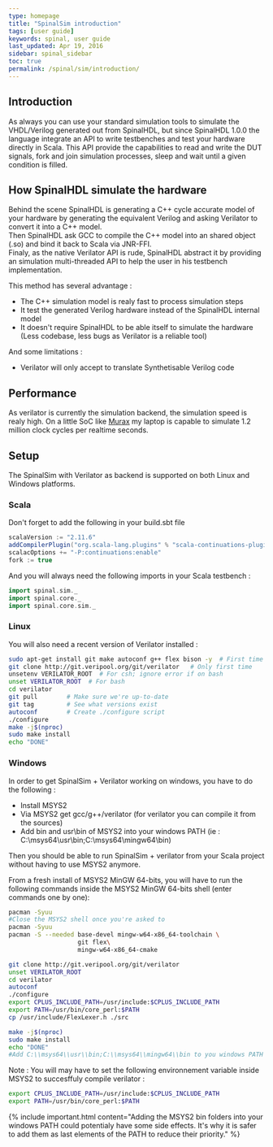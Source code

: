 ```yaml
---
type: homepage
title: "SpinalSim introduction"
tags: [user guide]
keywords: spinal, user guide
last_updated: Apr 19, 2016
sidebar: spinal_sidebar
toc: true
permalink: /spinal/sim/introduction/
---
```


## Introduction

As always you can use your standard simulation tools to simulate the VHDL/Verilog generated out from SpinalHDL, but since SpinalHDL 1.0.0 the language integrate an API to write testbenches and test your hardware directly in Scala. This API provide the capabilities to read and write the DUT signals, fork and join simulation processes, sleep and wait until a given condition is filled.

## How SpinalHDL simulate the hardware

Behind the scene SpinalHDL is generating a C++ cycle accurate model of your hardware by generating the equivalent Verilog and asking Verilator to convert it into a C++ model. <br>
Then SpinalHDL ask GCC to compile the C++ model into an shared object (.so) and bind it back to Scala via JNR-FFI. <br>
Finaly, as the native Verilator API is rude, SpinalHDL abstract it by providing an simulation multi-threaded API to help the user in his testbench implementation.

This method has several advantage :

- The C++ simulation model is realy fast to process simulation steps
- It test the generated Verilog hardware instead of the SpinalHDL internal model
- It doesn't require SpinalHDL to be able itself to simulate the hardware (Less codebase, less bugs as Verilator is a reliable tool)

And some limitations :

- Verilator will only accept to translate Synthetisable Verilog code

## Performance

As verilator is currently the simulation backend, the simulation speed is realy high. On a little SoC like [Murax](https://github.com/SpinalHDL/VexRiscv#murax-soc) my laptop is capable to simulate 1.2 million clock cycles per realtime seconds.

## Setup

The SpinalSim with Verilator as backend is supported on both Linux and Windows platforms.

### Scala

Don't forget to add the following in your build.sbt file

```scala
scalaVersion := "2.11.6"
addCompilerPlugin("org.scala-lang.plugins" % "scala-continuations-plugin_2.11.6" % "1.0.2")
scalacOptions += "-P:continuations:enable"
fork := true
```

And you will always need the following imports in your Scala testbench :

```scala
import spinal.sim._
import spinal.core._
import spinal.core.sim._
```

### Linux

You will also need a recent version of Verilator installed :

```sh
sudo apt-get install git make autoconf g++ flex bison -y  # First time prerequisites
git clone http://git.veripool.org/git/verilator   # Only first time
unsetenv VERILATOR_ROOT  # For csh; ignore error if on bash
unset VERILATOR_ROOT  # For bash
cd verilator
git pull        # Make sure we're up-to-date
git tag         # See what versions exist
autoconf        # Create ./configure script
./configure
make -j$(nproc)
sudo make install
echo "DONE"
```

### Windows

In order to get SpinalSim + Verilator working on windows, you have to do the following :

- Install MSYS2
- Via MSYS2 get gcc/g++/verilator (for verilator you can compile it from the sources)
- Add bin and usr\\bin of MSYS2 into your windows PATH (ie : C:\\msys64\\usr\\bin;C:\\msys64\\mingw64\\bin)

Then you should be able to run SpinalSim + verilator from your Scala project without having to use MSYS2 anymore.

From a fresh install of MSYS2 MinGW 64-bits, you will have to run the following commands inside the MSYS2 MinGW 64-bits shell (enter commands one by one):

```sh
pacman -Syuu
#Close the MSYS2 shell once you're asked to
pacman -Syuu
pacman -S --needed base-devel mingw-w64-x86_64-toolchain \
                   git flex\
                   mingw-w64-x86_64-cmake

git clone http://git.veripool.org/git/verilator  
unset VERILATOR_ROOT
cd verilator
autoconf      
./configure
export CPLUS_INCLUDE_PATH=/usr/include:$CPLUS_INCLUDE_PATH
export PATH=/usr/bin/core_perl:$PATH
cp /usr/include/FlexLexer.h ./src

make -j$(nproc)
sudo make install
echo "DONE"
#Add C:\\msys64\\usr\\bin;C:\\msys64\\mingw64\\bin to you windows PATH
```
Note : You will may have to set the following environnement variable inside MSYS2 to succesffuly compile verilator :

```sh
export CPLUS_INCLUDE_PATH=/usr/include:$CPLUS_INCLUDE_PATH
export PATH=/usr/bin/core_perl:$PATH
```


{% include important.html content="Adding the MSYS2 bin folders into your windows PATH could potentialy have some side effects. It's why it is safer to add them as last elements of the PATH to reduce their priority." %}
